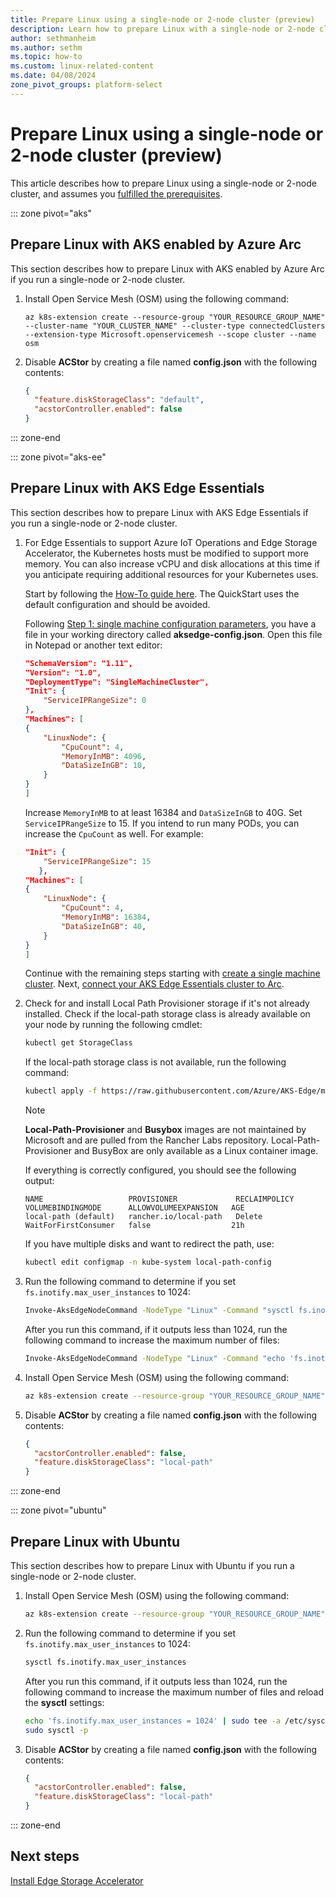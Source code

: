 ```yaml
---
title: Prepare Linux using a single-node or 2-node cluster (preview)
description: Learn how to prepare Linux with a single-node or 2-node cluster in Edge Storage Accelerator using AKS enabled by Azure Arc, Edge Essentials, or Ubuntu.
author: sethmanheim
ms.author: sethm
ms.topic: how-to
ms.custom: linux-related-content
ms.date: 04/08/2024
zone_pivot_groups: platform-select
---
```


# Prepare Linux using a single-node or 2-node cluster (preview)

This article describes how to prepare Linux using a single-node or 2-node cluster, and assumes you [fulfilled the prerequisites](prepare-linux.md#prerequisites).

::: zone pivot="aks"
## Prepare Linux with AKS enabled by Azure Arc

This section describes how to prepare Linux with AKS enabled by Azure Arc if you run a single-node or 2-node cluster.

1. Install Open Service Mesh (OSM) using the following command:

   ```azurecli
   az k8s-extension create --resource-group "YOUR_RESOURCE_GROUP_NAME" --cluster-name "YOUR_CLUSTER_NAME" --cluster-type connectedClusters --extension-type Microsoft.openservicemesh --scope cluster --name osm
   ```

1. Disable **ACStor** by creating a file named **config.json** with the following contents:

   ```json
   {
     "feature.diskStorageClass": "default",
     "acstorController.enabled": false
   }
   ```

::: zone-end

::: zone pivot="aks-ee"
## Prepare Linux with AKS Edge Essentials

This section describes how to prepare Linux with AKS Edge Essentials if you run a single-node or 2-node cluster.

1. For Edge Essentials to support Azure IoT Operations and Edge Storage Accelerator, the Kubernetes hosts must be modified to support more memory. You can also increase vCPU and disk allocations at this time if you anticipate requiring additional resources for your Kubernetes uses.

   Start by following the [How-To guide here](/azure/aks/hybrid/aks-edge-howto-single-node-deployment). The QuickStart uses the default configuration and should be avoided.  

   Following [Step 1: single machine configuration parameters](/azure/aks/hybrid/aks-edge-howto-single-node-deployment#step-1-single-machine-configuration-parameters), you have a file in your working directory called **aksedge-config.json**. Open this file in Notepad or another text editor:

   ```json
   "SchemaVersion": "1.11",
   "Version": "1.0",
   "DeploymentType": "SingleMachineCluster",
   "Init": {
       "ServiceIPRangeSize": 0
   },
   "Machines": [
   {
       "LinuxNode": {
           "CpuCount": 4,
           "MemoryInMB": 4096,
           "DataSizeInGB": 10,
       }
   }
   ]
   ```

   Increase `MemoryInMB` to at least 16384 and `DataSizeInGB` to 40G. Set `ServiceIPRangeSize` to 15. If you intend to run many PODs, you can increase the `CpuCount` as well. For example:

   ```json
   "Init": {
       "ServiceIPRangeSize": 15
      },
   "Machines": [
   {
       "LinuxNode": {
           "CpuCount": 4,
           "MemoryInMB": 16384,
           "DataSizeInGB": 40,
       }
   }
   ]
   ```

   Continue with the remaining steps starting with [create a single machine cluster](/azure/aks/hybrid/aks-edge-howto-single-node-deployment#step-2-create-a-single-machine-cluster). Next, [connect your AKS Edge Essentials cluster to Arc](/azure/aks/hybrid/aks-edge-howto-connect-to-arc).

1. Check for and install Local Path Provisioner storage if it's not already installed. Check if the local-path storage class is already available on your node by running the following cmdlet:

   ```bash
   kubectl get StorageClass
   ```

   If the local-path storage class is not available, run the following command:

   ```bash
   kubectl apply -f https://raw.githubusercontent.com/Azure/AKS-Edge/main/samples/storage/local-path-provisioner/local-path-storage.yaml
   ```

   > [!NOTE]
   > **Local-Path-Provisioner** and **Busybox** images are not maintained by Microsoft and are pulled from the Rancher Labs repository. Local-Path-Provisioner and BusyBox are only available as a Linux container image.

   If everything is correctly configured, you should see the following output:

   ```output
   NAME                   PROVISIONER             RECLAIMPOLICY   VOLUMEBINDINGMODE      ALLOWVOLUMEEXPANSION   AGE
   local-path (default)   rancher.io/local-path   Delete          WaitForFirstConsumer   false                  21h
   ```

   If you have multiple disks and want to redirect the path, use:

   ```bash
   kubectl edit configmap -n kube-system local-path-config
   ```

1. Run the following command to determine if you set `fs.inotify.max_user_instances` to 1024:

   ```bash
   Invoke-AksEdgeNodeCommand -NodeType "Linux" -Command "sysctl fs.inotify.max_user_instances
   ```

   After you run this command, if it outputs less than 1024, run the following command to increase the maximum number of files:

   ```bash
   Invoke-AksEdgeNodeCommand -NodeType "Linux" -Command "echo 'fs.inotify.max_user_instances = 1024' | sudo tee -a /etc/sysctl.conf && sudo sysctl -p"
   ```

1. Install Open Service Mesh (OSM) using the following command:

   ```bash
   az k8s-extension create --resource-group "YOUR_RESOURCE_GROUP_NAME" --cluster-name "YOUR_CLUSTER_NAME" --cluster-type connectedClusters --extension-type Microsoft.openservicemesh --scope cluster --name osm
   ```

1. Disable **ACStor** by creating a file named **config.json** with the following contents:

   ```json
   {
     "acstorController.enabled": false,
     "feature.diskStorageClass": "local-path"
   }
   ```

::: zone-end

::: zone pivot="ubuntu"
## Prepare Linux with Ubuntu

This section describes how to prepare Linux with Ubuntu if you run a single-node or 2-node cluster.

1. Install Open Service Mesh (OSM) using the following command:

   ```bash
   az k8s-extension create --resource-group "YOUR_RESOURCE_GROUP_NAME" --cluster-name "YOUR_CLUSTER_NAME" --cluster-type connectedClusters --extension-type Microsoft.openservicemesh --scope cluster --name osm
   ```

1. Run the following command to determine if you set `fs.inotify.max_user_instances` to 1024:

   ```bash
   sysctl fs.inotify.max_user_instances
   ```

   After you run this command, if it outputs less than 1024, run the following command to increase the maximum number of files and reload the **sysctl** settings:

   ```bash
   echo 'fs.inotify.max_user_instances = 1024' | sudo tee -a /etc/sysctl.conf
   sudo sysctl -p
   ```

1. Disable **ACStor** by creating a file named **config.json** with the following contents:

   ```json
   {
     "acstorController.enabled": false,
     "feature.diskStorageClass": "local-path"
   }
   ```

::: zone-end

## Next steps

[Install Edge Storage Accelerator](install-edge-storage-accelerator.md)
